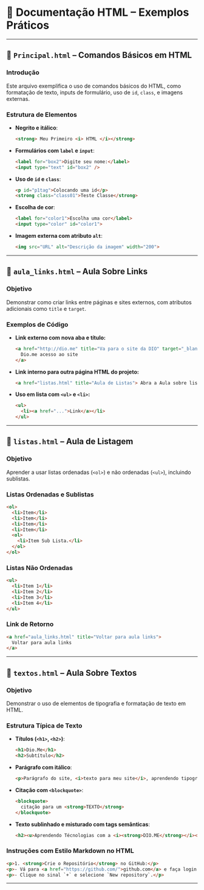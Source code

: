 
# 📘 Documentação HTML – Exemplos Práticos

---

## 📁 `Principal.html` – Comandos Básicos em HTML

### Introdução

Este arquivo exemplifica o uso de comandos básicos do HTML, como formatação de texto, inputs de formulário, uso de `id`, `class`, e imagens externas.

### Estrutura de Elementos

- **Negrito e itálico**:
  ```html
  <strong> Meu Primeiro <i> HTML </i></strong>
  ```

- **Formulários com `label` e `input`**:
  ```html
  <label for="box2">Digite seu nome:</label>
  <input type="text" id="box2" />
  ```

- **Uso de `id` e `class`**:
  ```html
  <p id="p1tag">Colocando uma id</p>
  <strong class="class01">Teste Classe</strong>
  ```

- **Escolha de cor**:
  ```html
  <label for="color1">Escolha uma cor</label>
  <input type="color" id="color1">
  ```

- **Imagem externa com atributo `alt`**:
  ```html
  <img src="URL" alt="Descrição da imagem" width="200">
  ```

---

## 📁 `aula_links.html` – Aula Sobre Links

### Objetivo

Demonstrar como criar links entre páginas e sites externos, com atributos adicionais como `title` e `target`.

### Exemplos de Código

- **Link externo com nova aba e título:**
  ```html
  <a href="http://dio.me" title="Va para o site da DIO" target="_blank">
    Dio.me acesso ao site
  </a>
  ```

- **Link interno para outra página HTML do projeto:**
  ```html
  <a href="listas.html" title="Aula de Listas"> Abra a Aula sobre listas </a>
  ```

- **Uso em lista com `<ul>` e `<li>`:**
  ```html
  <ul>
    <li><a href="...">Link</a></li>
  </ul>
  ```

---

## 📁 `listas.html` – Aula de Listagem

### Objetivo

Aprender a usar listas ordenadas (`<ol>`) e não ordenadas (`<ul>`), incluindo sublistas.

### Listas Ordenadas e Sublistas

```html
<ol>
  <li>Item</li>
  <li>Item</li>
  <li>Item</li>
  <li>Item</li>
  <ol>
    <li>Item Sub Lista.</li>
  </ol>
</ol>
```

### Listas Não Ordenadas

```html
<ul>
  <li>Item 1</li>
  <li>Item 2</li>
  <li>Item 3</li>
  <li>Item 4</li>
</ul>
```

### Link de Retorno

```html
<a href="aula_links.html" title="Voltar para aula links">
  Voltar para aula links
</a>
```

---

## 📁 `textos.html` – Aula Sobre Textos

### Objetivo

Demonstrar o uso de elementos de tipografia e formatação de texto em HTML.

### Estrutura Típica de Texto

- **Títulos (`<h1>`, `<h2>`)**:
  ```html
  <h1>Dio.Me</h1>
  <h2>Subtítulo</h2>
  ```

- **Parágrafo com itálico**:
  ```html
  <p>Parágrafo do site, <i>texto para meu site</i>, aprendendo tipografia</p>
  ```

- **Citação com `<blockquote>`**:
  ```html
  <blockquote>
    citação para um <strong>TEXTO</strong>
  </blockquote>
  ```

- **Texto sublinhado e misturado com tags semânticas**:
  ```html
  <h2><u>Aprendendo Técnologias com a <i><strong>DIO.ME</strong></i></u></h2>
  ```

### Instruções com Estilo Markdown no HTML

```html
<p>1. <strong>Crie o Repositório</strong> no GitHub:</p>
<p>- Vá para <a href="https://github.com/">github.com</a> e faça login.</p>
<p>- Clique no sinal `+` e selecione `New repository`.</p>
```

---
